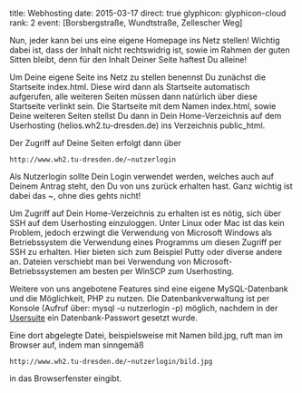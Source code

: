 title: Webhosting
date: 2015-03-17
direct: true
glyphicon: glyphicon-cloud
rank: 2
event: [Borsbergstraße, Wundtstraße, Zellescher Weg]

Nun, jeder kann bei uns eine eigene Homepage ins Netz stellen! Wichtig dabei ist, dass der Inhalt nicht rechtswidrig ist, sowie im Rahmen der guten Sitten bleibt, denn für den Inhalt Deiner Seite haftest Du alleine!

Um Deine eigene Seite ins Netz zu stellen benennst Du zunächst die Startseite index.html. Diese wird dann als Startseite automatisch aufgerufen, alle weiteren Seiten müssen dann natürlich über diese Startseite verlinkt sein. Die Startseite mit dem Namen index.html, sowie Deine weiteren Seiten stellst Du dann in Dein Home-Verzeichnis auf dem Userhosting (helios.wh2.tu-dresden.de) ins Verzeichnis public_html.

Der Zugriff auf Deine Seiten erfolgt dann über

`http://www.wh2.tu-dresden.de/~nutzerlogin`

Als Nutzerlogin sollte Dein Login verwendet werden, welches auch auf Deinem Antrag steht, den Du von uns zurück erhalten hast. Ganz wichtig ist dabei das ~, ohne dies gehts nicht!

Um Zugriff auf Dein Home-Verzeichnis zu erhalten ist es nötig, sich über SSH auf dem Userhosting einzuloggen. Unter Linux oder Mac ist das kein Problem, jedoch erzwingt die Verwendung von Microsoft Windows als Betriebssystem die Verwendung eines Programms um diesen Zugriff per SSH zu erhalten. Hier bieten sich zum Beispiel Putty oder diverse andere an. Dateien verschiebt man bei Verwendung von Microsoft-Betriebssystemen am besten per WinSCP zum Userhosting.

Weitere von uns angebotene Features sind eine eigene MySQL-Datenbank und die Möglichkeit, PHP zu nutzen. Die Datenbankverwaltung ist per Konsole (Aufruf über: mysql -u nutzerlogin -p) möglich, nachdem in der [Usersuite](../../usersuite) ein Datenbank-Passwort gesetzt wurde.

Eine dort abgelegte Datei, beispielsweise mit Namen bild.jpg, ruft man im Browser auf, indem man sinngemäß

`http://www.wh2.tu-dresden.de/~nutzerlogin/bild.jpg`

in das Browserfenster eingibt.
